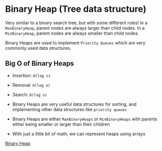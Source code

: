 # Binary Heap (Tree data structure)

Very similar to a binary search tree, but with some different rules! In a `MaxBinaryHeap`, parent nodes are always larger than child nodes. In a `MinBinaryHeap`, parent nodes are always smaller than child nodes.
<br>

Binary Heaps are used to implement `Priority Queues` which are very commonly used data structures.

## Big O of Binary Heaps

- Insertion: `O(log n)`
- Removal: `O(log n)`
- Search: `O(log n)`
  <br>

- Binary Heaps are very useful data structures for sorting, and implementing other data structures like `priority queues`
- Binary Heaps are either `MaxBinaryHeaps` or `MinBinaryHeaps` with parents either being smaller or larger than their children
- With just a little bit of math, we can represent heaps using arrays

[Binary Heap](https://en.wikipedia.org/wiki/Binary_heap)
